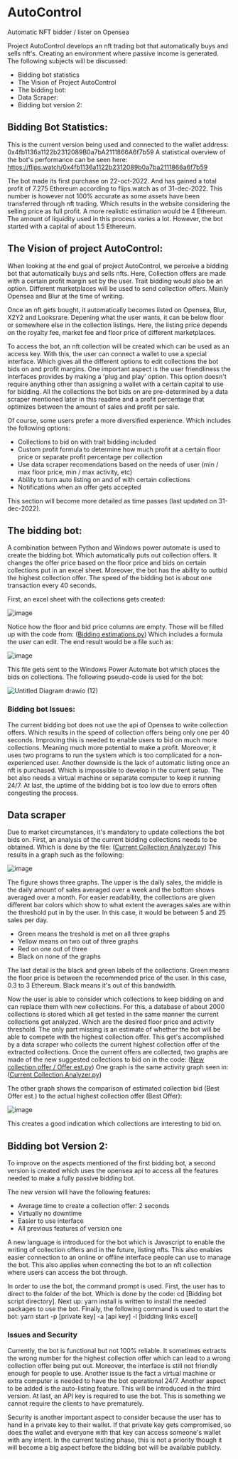 # AutoControl
Automatic NFT bidder / lister on Opensea

Project AutoControl develops an nft trading bot that automatically buys and sells nft's. Creating an environment where passive income is generated. The following subjects will be discussed:
* Bidding bot statistics
* The Vision of Project AutoControl
* The bidding bot:
* Data Scraper:
* Bidding bot version 2:

## Bidding Bot Statistics:

This is the current version being used and connected to the wallet address: 0x4fb1136a1122b2312089B0a7bA2111866A6f7b59
A statistical overview of the bot's performance can be seen here: https://flips.watch/0x4fb1136a1122b2312089b0a7ba2111866a6f7b59

The bot made its first purchase on 22-oct-2022. And has gained a total profit of 7.275 Ethereum according to flips.watch as of 31-dec-2022. This number is however not 100% accurate as some assets have been transferred through nft trading. Which results in the website considering the selling price as full profit. A more realistic estimation would be 4 Ethereum. The amount of liquidity used in this process varies a lot. However, the bot started with a capital of about 1.5 Ethereum.

## The Vision of project AutoControl:

When looking at the end goal of project AutoControl, we perceive a bidding bot that automatically buys and sells nfts. Here, Collection offers are made with a certain profit margin set by the user. Trait bidding would also be an option. Different marketplaces will be used to send collection offers. Mainly Opensea and Blur at the time of writing. 

Once an nft gets bought, it automatically becomes listed on Opensea, Blur, X2Y2 and Looksrare. Depening what the user wants, it can be below floor or somewhere else in the collection listings. Here, the listing price depends on the royalty fee, market fee and floor price of different marketplaces.

To access the bot, an nft collection will be created which can be used as an access key. With this, the user can connect a wallet to use a special interface. Which gives all the different options to edit collections the bot bids on and profit margins. One important aspect is the user friendliness the interfaces provides by making a 'plug and play' option. This option doesn't require anything other than assigning a wallet with a certain capital to use for bidding. All the collections the bot bids on are pre-determined by a data scraper mentioned later in this readme and a profit percentage that optimizes between the amount of sales and profit per sale.

Of course, some users prefer a more diversified experience. Which includes the following options:
* Collections to bid on with trait bidding included
* Custom profit formula to determine how much profit at a certain floor price or separate profit percentage per collection
* Use data scraper recomendations based on the needs of user (min / max floor price, min / max activity, etc)
* Ability to turn auto listing on and of with certain collections
* Notifications when an offer gets accepted

This section will become more detailed as time passes (last updated on 31-dec-2022). 

## The bidding bot:

A combination between Python and Windows power automate is used to create the bidding bot. Which automatically puts out collection offers. 
It changes the offer price based on the floor price and bids on certain collections put in an excel sheet. Moreover, the bot has the ability to outbid the highest collection offer. The speed of the bidding bot is about one transaction every 40 seconds.

First, an excel sheet with the collections gets created:

![image](https://user-images.githubusercontent.com/115187612/197603927-48edea0b-7f75-4a2c-a6e9-3f8dff0ee253.png) 

Notice how the floor and bid price columns are empty. Those will be filled up with the code from: ([Bidding estimations.py](https://github.com/Immersified/AutoControl/blob/main/Bidding%20estimations.py)) 
Which includes a formula the user can edit. The end result would be a file such as: 

![image](https://user-images.githubusercontent.com/115187612/197606901-a6b5d79e-2ef6-41c2-83af-b9f058a12f68.png)

This file gets sent to the Windows Power Automate bot which places the bids on collections. The following pseudo-code is used for the bot:

![Untitled Diagram drawio (12)](https://user-images.githubusercontent.com/115187612/210140890-89609c38-e826-4b43-958b-f4e38dddbf33.png)

### Bidding bot Issues:

The current bidding bot does not use the api of Opensea to write collection offers. Which results in the speed of collection offers being only one per 40 seconds. Improving this is needed to enable users to bid on much more collections. Meaning much more potential to make a profit. Moreover, it uses two programs to run the system which is too complicated for a non-experienced user. Another downside is the lack of automatic listing once an nft is purchased. Which is impossible to develop in the current setup. The bot also needs a virtual machine or separate computer to keep it running 24/7. At last, the uptime of the bidding bot is too low due to errors often congesting the process.

## Data scraper

Due to market circumstances, it's mandatory to update collections the bot bids on. First, an analysis of the current bidding collections needs to be obtained. Which is done by the file: ([Current Collection Analyzer.py](https://github.com/Immersified/AutoControl/blob/main/Current%20collection%20analyzer.py)) This results in a graph such as the following: 

![image](https://user-images.githubusercontent.com/115187612/210141306-b83be809-8b3f-45f0-87ec-f16d87acfed5.png)

The figure shows three graphs. The upper is the daily sales, the middle is the daily amount of sales averaged over a week and the bottom shows averaged over a month. For easier readability, the collections are given different bar colors which show to what extent the averages sales are within the threshold put in by the user. In this case, it would be between 5 and 25 sales per day.
* Green means the treshold is met on all three graphs
* Yellow means on two out of three graphs
* Red on one out of three
* Black on none of the graphs

The last detail is the black and green labels of the collections. Green means the floor price is between the recommended price of the user. In this case, 0.3 to 3 Ethereum. Black means it's out of this bandwidth.

Now the user is able to consider which collections to keep bidding on and can replace them with new collections. For this, a database of about 2000 collections is stored which all get tested in the same manner the current collections get analyzed. Which are the desired floor price and activity threshold. The only part missing is an estimate of whether the bot will be able to compete with the highest collection offer. This get's accomplished by a data scraper who collects the current highest collection offer of the extracted collections. Once the current offers are collected, two graphs are made of the new suggested collections to bid on in the code: ([New collection offer / Offer est.py](https://github.com/Immersified/AutoControl/blob/main/New%20Collection%20Offer%20%26%20Offer%20est.py)) One graph is  the same activity graph seen in: ([Current Collection Analyzer.py](https://github.com/Immersified/AutoControl/blob/main/Current%20collection%20analyzer.py))

The other graph shows the comparison of estimated collection bid (Best Offer est.) to the actual highest collection offer (Best Offer):

![image](https://user-images.githubusercontent.com/115187612/210148610-c032427a-a407-454a-a5ef-574aa3720844.png)

This creates a good indication which collections are interesting to bid on. 

## Bidding bot Version 2:

To improve on the aspects mentioned of the first bidding bot, a second version is created which uses the opensea api to access all the features needed to make a fully passive bidding bot.

The new version will have the following features:
* Average time to create a collection offer: 2 seconds
* Virtually no downtime 
* Easier to use interface
* All previous features of version one

A new language is introduced for the bot which is Javascript to enable the writing of collection offers and in the future, listing nfts. This also enables easier connection to an online or offline interface people can use to manage the bot. This also applies when connecting the bot to an nft collection where users can access the bot through.

In order to use the bot, the command prompt is used. First, the user has to direct to the folder of the bot. Which is done by the code: cd [Bidding bot script directory]. Next up: yarn install is written to install the needed packages to use the bot. Finally, the following command is used to start the bot: yarn start -p [private key] -a [api key] -l [bidding links excel]

### Issues and Security

Currently, the bot is functional but not 100% reliable. It sometimes extracts the wrong number for the highest collection offer which can lead to a wrong collection offer being put out. Moreover, the interface is still not friendly enough for people to use. Another issue is the fact a virtual machine or extra computer is needed to have the bot operational 24/7. Another aspect to be added is the auto-listing feature. This will be introduced in the third version. At last, an API key is required to use the bot. This is something we cannot require the clients to have prematurely.

Security is another important aspect to consider because the user has to hand in a private key to their wallet. If that private key gets compromised, so does the wallet and everyone with that key can access someone's wallet with any intent. In the current testing phase, this is not a priority though it will become a big aspect before the bidding bot will be available publicly.
